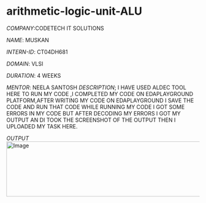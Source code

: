 # arithmetic-logic-unit-ALU

*COMPANY*:CODETECH IT SOLUTIONS

*NAME*: MUSKAN

*INTERN-ID*: CT04DH681

*DOMAIN*: VLSI

*DURATION*: 4 WEEKS

*MENTOR*: NEELA SANTOSH
*DESCRIPTION*; I HAVE USED ALDEC TOOL HERE TO RUN MY CODE ,I COMPLETED MY CODE ON EDAPLAYGROUND PLATFORM,AFTER WRITING MY CODE ON EDAPLAYGROUND I SAVE THE CODE AND RUN THAT CODE WHILE RUNNING MY CODE I GOT SOME ERRORS IN MY CODE BUT AFTER DECODING MY ERRORS I GOT MY OUTPUT AN DI TOOK THE SCREENSHOT OF THE OUTPUT THEN I UPLOADED MY TASK HERE.

*OUTPUT*
<img width="557" height="144" alt="Image" src="https://github.com/user-attachments/assets/728610fe-94d5-4c79-bca0-1385851ff8fe" />
